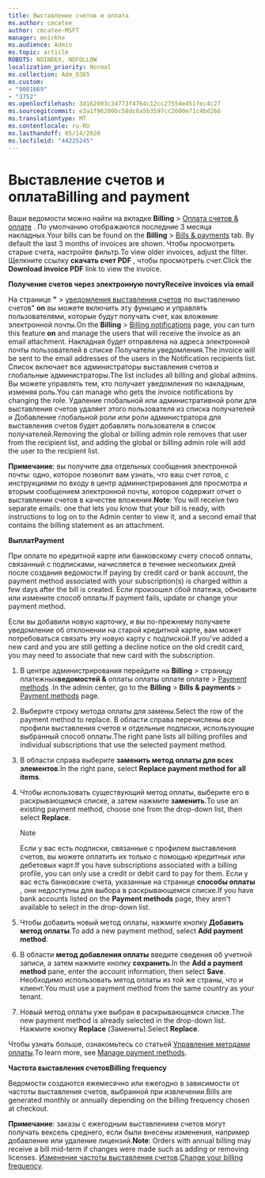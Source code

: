 ```yaml
---
title: Выставление счетов и оплата
ms.author: cmcatee
author: cmcatee-MSFT
manager: mnirkhe
ms.audience: Admin
ms.topic: article
ROBOTS: NOINDEX, NOFOLLOW
localization_priority: Normal
ms.collection: Adm_O365
ms.custom:
- "9001669"
- "3752"
ms.openlocfilehash: 3d162003c34773f4764c12cc27554e451fec4c27
ms.sourcegitcommit: e3a1f96200bc58dc8a5b3597cc2600e71c4bd266
ms.translationtype: MT
ms.contentlocale: ru-RU
ms.lasthandoff: 05/14/2020
ms.locfileid: "44225245"
---
```

# <a name="billing-and-payment"></a><span data-ttu-id="bba59-102">Выставление счетов и оплата</span><span class="sxs-lookup"><span data-stu-id="bba59-102">Billing and payment</span></span>

<span data-ttu-id="bba59-103">Ваши ведомости можно найти на вкладке **Billing**  >  [Оплата счетов & оплате](https://go.microsoft.com/fwlink/p/?linkid=848039) .  По умолчанию отображаются последние 3 месяца накладных.</span><span class="sxs-lookup"><span data-stu-id="bba59-103">Your bills can be found on the **Billing** > [Bills & payments](https://go.microsoft.com/fwlink/p/?linkid=848039) tab.  By default the last 3 months of invoices are shown.</span></span>  <span data-ttu-id="bba59-104">Чтобы просмотреть старые счета, настройте фильтр.</span><span class="sxs-lookup"><span data-stu-id="bba59-104">To view older invoices, adjust the filter.</span></span>  <span data-ttu-id="bba59-105">Щелкните ссылку **скачать счет PDF** , чтобы просмотреть счет.</span><span class="sxs-lookup"><span data-stu-id="bba59-105">Click the **Download invoice PDF** link to view the invoice.</span></span>

<span data-ttu-id="bba59-106">**Получение счетов через электронную почту**</span><span class="sxs-lookup"><span data-stu-id="bba59-106">**Receive invoices via email**</span></span>

<span data-ttu-id="bba59-107">На странице **"**  >  [уведомления выставления счетов](https://go.microsoft.com/fwlink/p/?linkid=853212) по выставлению счетов" **on** вы можете включить эту функцию и управлять пользователями, которые будут получать счет, как вложение электронной почты.</span><span class="sxs-lookup"><span data-stu-id="bba59-107">On the **Billing** > [Billing notifications](https://go.microsoft.com/fwlink/p/?linkid=853212) page, you can turn this feature **on** and manage the users that will receive the invoice as an email attachment.</span></span> <span data-ttu-id="bba59-108">Накладная будет отправлена на адреса электронной почты пользователей в списке Получатели уведомления.</span><span class="sxs-lookup"><span data-stu-id="bba59-108">The invoice will be sent to the email addresses of the users in the Notification recipients list.</span></span> <span data-ttu-id="bba59-109">Список включает все администраторы выставления счетов и глобальные администраторы.</span><span class="sxs-lookup"><span data-stu-id="bba59-109">The list includes all billing and global admins.</span></span>  <span data-ttu-id="bba59-110">Вы можете управлять тем, кто получает уведомления по накладным, изменяя роль.</span><span class="sxs-lookup"><span data-stu-id="bba59-110">You can manage who gets the invoice notifications by changing the role.</span></span>  <span data-ttu-id="bba59-111">Удаление глобальной или административной роли для выставления счетов удаляет этого пользователя из списка получателей и Добавление глобальной роли или роли администратора для выставления счетов будет добавлять пользователя в список получателей.</span><span class="sxs-lookup"><span data-stu-id="bba59-111">Removing the global or billing admin role removes that user from the recipient list, and adding the global or billing admin role will add the user to the recipient list.</span></span>

<span data-ttu-id="bba59-112">**Примечание**: вы получите два отдельных сообщения электронной почты: одно, которое позволит вам узнать, что ваш счет готов, с инструкциями по входу в центр администрирования для просмотра и вторым сообщением электронной почты, которое содержит отчет о выставлении счетов в качестве вложения.</span><span class="sxs-lookup"><span data-stu-id="bba59-112">**Note**: You will receive two separate emails: one that lets you know that your bill is ready, with instructions to log on to the Admin center to view it, and a second email that contains the billing statement as an attachment.</span></span>

<span data-ttu-id="bba59-113">**Выплат**</span><span class="sxs-lookup"><span data-stu-id="bba59-113">**Payment**</span></span>

<span data-ttu-id="bba59-114">При оплате по кредитной карте или банковскому счету способ оплаты, связанный с подписками, начисляется в течение нескольких дней после создания ведомости.</span><span class="sxs-lookup"><span data-stu-id="bba59-114">If paying by credit card or bank account, the payment method associated with your subscription(s) is charged within a few days after the bill is created.</span></span> <span data-ttu-id="bba59-115">Если произошел сбой платежа, обновите или измените способ оплаты.</span><span class="sxs-lookup"><span data-stu-id="bba59-115">If payment fails, update or change your payment method.</span></span>

<span data-ttu-id="bba59-116">Если вы добавили новую карточку, и вы по-прежнему получаете уведомление об отклонении на старой кредитной карте, вам может потребоваться связать эту новую карту с подпиской.</span><span class="sxs-lookup"><span data-stu-id="bba59-116">If you've added a new card and you are still getting a decline notice on the old credit card, you may need to associate that new card with the subscription.</span></span>

1. <span data-ttu-id="bba59-117">В центре администрирования перейдите на **Billing**  >  страницу платежных**ведомостей &** оплаты оплаты оплате оплате  >  [Payment methods](https://go.microsoft.com/fwlink/p/?linkid=2018806) .</span><span class="sxs-lookup"><span data-stu-id="bba59-117">In the admin center, go to the **Billing** > **Bills & payments** > [Payment methods](https://go.microsoft.com/fwlink/p/?linkid=2018806) page.</span></span>

2. <span data-ttu-id="bba59-118">Выберите строку метода оплаты для замены.</span><span class="sxs-lookup"><span data-stu-id="bba59-118">Select the row of the payment method to replace.</span></span> <span data-ttu-id="bba59-119">В области справа перечислены все профили выставления счетов и отдельные подписки, использующие выбранный способ оплаты.</span><span class="sxs-lookup"><span data-stu-id="bba59-119">The right pane lists all billing profiles and individual subscriptions that use the selected payment method.</span></span>

3. <span data-ttu-id="bba59-120">В области справа выберите **заменить метод оплаты для всех элементов**.</span><span class="sxs-lookup"><span data-stu-id="bba59-120">In the right pane, select **Replace payment method for all items**.</span></span>

4. <span data-ttu-id="bba59-121">Чтобы использовать существующий метод оплаты, выберите его в раскрывающемся списке, а затем нажмите **заменить**.</span><span class="sxs-lookup"><span data-stu-id="bba59-121">To use an existing payment method, choose one from the drop-down list, then select **Replace**.</span></span>

    > [!NOTE]
    > <span data-ttu-id="bba59-122">Если у вас есть подписки, связанные с профилем выставления счетов, вы можете оплатить их только с помощью кредитных или дебетовых карт.</span><span class="sxs-lookup"><span data-stu-id="bba59-122">If you have subscriptions associated with a billing profile, you can only use a credit or debit card to pay for them.</span></span> <span data-ttu-id="bba59-123">Если у вас есть банковские счета, указанные на странице **способы оплаты** , они недоступны для выбора в раскрывающемся списке.</span><span class="sxs-lookup"><span data-stu-id="bba59-123">If you have bank accounts listed on the **Payment methods** page, they aren't available to select in the drop-down list.</span></span>

5. <span data-ttu-id="bba59-124">Чтобы добавить новый метод оплаты, нажмите кнопку **Добавить метод оплаты**.</span><span class="sxs-lookup"><span data-stu-id="bba59-124">To add a new payment method, select **Add payment method**.</span></span>

6. <span data-ttu-id="bba59-125">В области **метод добавления оплаты** введите сведения об учетной записи, а затем нажмите кнопку **сохранить**.</span><span class="sxs-lookup"><span data-stu-id="bba59-125">In the **Add a payment method** pane, enter the account information, then select **Save**.</span></span> <span data-ttu-id="bba59-126">Необходимо использовать метод оплаты из той же страны, что и клиент.</span><span class="sxs-lookup"><span data-stu-id="bba59-126">You must use a payment method from the same country as your tenant.</span></span>

7. <span data-ttu-id="bba59-127">Новый метод оплаты уже выбран в раскрывающемся списке.</span><span class="sxs-lookup"><span data-stu-id="bba59-127">The new payment method is already selected in the drop-down list.</span></span> <span data-ttu-id="bba59-128">Нажмите кнопку **Replace** (Заменить).</span><span class="sxs-lookup"><span data-stu-id="bba59-128">Select **Replace**.</span></span>

<span data-ttu-id="bba59-129">Чтобы узнать больше, ознакомьтесь со статьей [Управление методами оплаты](https://docs.microsoft.com/microsoft-365/commerce/billing-and-payments/manage-payment-methods).</span><span class="sxs-lookup"><span data-stu-id="bba59-129">To learn more, see [Manage payment methods](https://docs.microsoft.com/microsoft-365/commerce/billing-and-payments/manage-payment-methods).</span></span>

<span data-ttu-id="bba59-130">**Частота выставления счетов**</span><span class="sxs-lookup"><span data-stu-id="bba59-130">**Billing frequency**</span></span>

<span data-ttu-id="bba59-131">Ведомости создаются ежемесячно или ежегодно в зависимости от частоты выставления счетов, выбранной при извлечении.</span><span class="sxs-lookup"><span data-stu-id="bba59-131">Bills are generated monthly or annually depending on the billing frequency chosen at checkout.</span></span>  

<span data-ttu-id="bba59-132">**Примечание**: заказы с ежегодным выставлением счетов могут получать вексель среднего, если были внесены изменения, например добавление или удаление лицензий.</span><span class="sxs-lookup"><span data-stu-id="bba59-132">**Note**: Orders with annual billing may receive a bill mid-term if changes were made such as adding or removing licenses.</span></span> <span data-ttu-id="bba59-133">[Изменение частоты выставления счетов](https://docs.microsoft.com/microsoft-365/commerce/billing-and-payments/change-payment-frequency).</span><span class="sxs-lookup"><span data-stu-id="bba59-133">[Change your billing frequency](https://docs.microsoft.com/microsoft-365/commerce/billing-and-payments/change-payment-frequency).</span></span>

